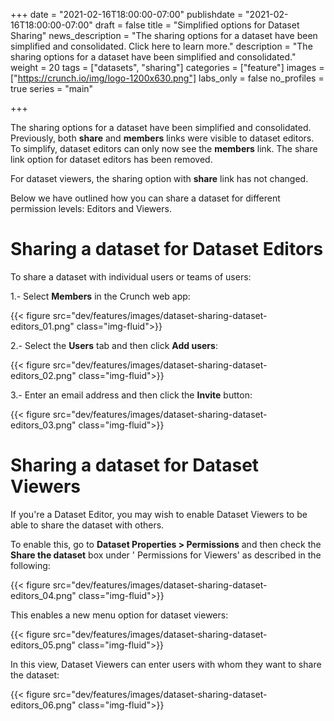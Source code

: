 +++ date = "2021-02-16T18:00:00-07:00"
publishdate = "2021-02-16T18:00:00-07:00"
draft = false title = "Simplified options for Dataset Sharing"
news_description = "The sharing options for a dataset have been simplified and consolidated. Click here to learn more."
description = "The sharing options for a dataset have been simplified and consolidated."
weight = 20 tags = ["datasets", "sharing"]
categories = ["feature"]
images = ["https://crunch.io/img/logo-1200x630.png"]
labs_only = false no_profiles = true series = "main"

+++

The sharing options for a dataset have been simplified and consolidated. Previously, both **share** and **members** links were
visible to dataset editors. To simplify, dataset editors can only now see the **members** link. The share link option for
dataset editors has been removed.

For dataset viewers, the sharing option with **share** link has not changed.

Below we have outlined how you can share a dataset for different permission levels: Editors and Viewers.

# **Sharing a dataset for Dataset Editors**

To share a dataset with individual users or teams of users:

1.- Select **Members** in the Crunch web app:

{{< figure src="dev/features/images/dataset-sharing-dataset-editors_01.png" class="img-fluid">}}

2.- Select the **Users** tab and then click **Add users**:

{{< figure src="dev/features/images/dataset-sharing-dataset-editors_02.png" class="img-fluid">}}

3.- Enter an email address and then click the **Invite** button:

{{< figure src="dev/features/images/dataset-sharing-dataset-editors_03.png" class="img-fluid">}}

# **Sharing a dataset for Dataset Viewers**

If you're a Dataset Editor, you may wish to enable Dataset Viewers to be able to share the dataset with others.

To enable this, go to **Dataset Properties > Permissions** and then check the **Share the dataset** box under '
Permissions for Viewers' as described in the following:

{{< figure src="dev/features/images/dataset-sharing-dataset-editors_04.png" class="img-fluid">}}

This enables a new menu option for dataset viewers:

{{< figure src="dev/features/images/dataset-sharing-dataset-editors_05.png" class="img-fluid">}}

In this view, Dataset Viewers can enter users with whom they want to share the dataset:

{{< figure src="dev/features/images/dataset-sharing-dataset-editors_06.png" class="img-fluid">}}
